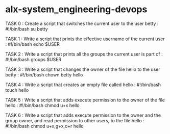 # alx-system_engineering-devops

TASK 0 : Create a script that switches the current user to the user betty :
#!/bin/bash
su betty

TASK 1 : Write a script that prints the effective username of the current user :
#!/bin/bash
echo $USER

TASK 2 : Write a script that prints all the groups the current user is part of :
#!/bin/bash
groups $USER

TASK 3 : Write a script that changes the owner of the file hello to the user betty :
#!/bin/bash
chown betty hello

TASK 4 : Write a script that creates an empty file called hello :
#!/bin/bash
touch hello

TASK 5 : Write a script that adds execute permission to the owner of the file hello :
#!/bin/bash
chmod u+x hello

TASK 6 : Write a script that adds execute permission to the owner and the group owner, and read permission to other users, to the file hello :
#!/bin/bash
chmod u+x,g+x,o+r hello
